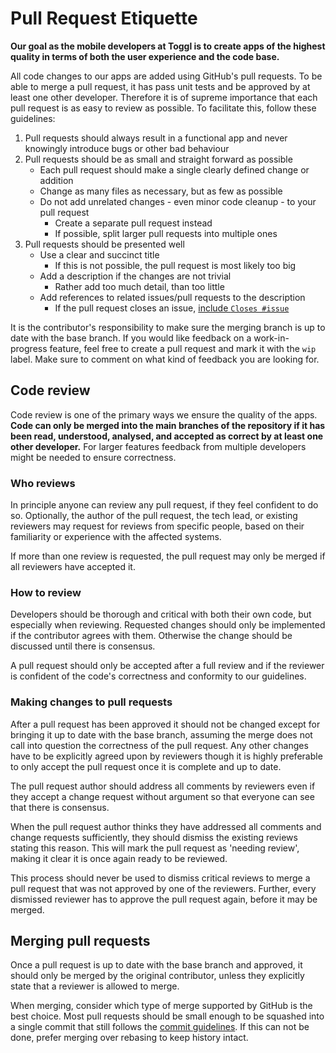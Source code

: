 # Pull Request Etiquette

**Our goal as the mobile developers at Toggl is to create apps of the highest quality in terms of both the user experience and the code base.**

All code changes to our apps are added using GitHub's pull requests. To be able to merge a pull request, it has pass unit tests and be approved by at least one other developer. Therefore it is of supreme importance that each pull request is as easy to review as possible. To facilitate this, follow these guidelines:

1. Pull requests should always result in a functional app and never knowingly introduce bugs or other bad behaviour
2. Pull requests should be as small and straight forward as possible
    - Each pull request should make a single clearly defined change or addition
    - Change as many files as necessary, but as few as possible
    - Do not add unrelated changes - even minor code cleanup - to your pull request
        - Create a separate pull request instead
        - If possible, split larger pull requests into multiple ones
3. Pull requests should be presented well
    - Use a clear and succinct title
        - If this is not possible, the pull request is most likely too big
    - Add a description if the changes are not trivial
        - Rather add too much detail, than too little
    - Add references to related issues/pull requests to the description
        - If the pull request closes an issue, [include `Closes #issue`](https://github.com/blog/1506-closing-issues-via-pull-requests)

It is the contributor's responsibility to make sure the merging branch is up to date with the base branch. If you would like feedback on a work-in-progress feature, feel free to create a pull request and mark it with the `wip` label. Make sure to comment on what kind of feedback you are looking for.

## Code review

Code review is one of the primary ways we ensure the quality of the apps. **Code can only be merged into the main branches of the repository if it has been read, understood, analysed, and accepted as correct by at least one other developer.** For larger features feedback from multiple developers might be needed to ensure correctness.

### Who reviews

In principle anyone can review any pull request, if they feel confident to do so. Optionally, the author of the pull request, the tech lead, or existing reviewers may request for reviews from specific people, based on their familiarity or experience with the affected systems.

If more than one review is requested, the pull request may only be merged if all reviewers have accepted it.

### How to review

Developers should be thorough and critical with both their own code, but especially when reviewing. Requested changes should only be implemented if the contributor agrees with them. Otherwise the change should be discussed until there is consensus.

A pull request should only be accepted after a full review and if the reviewer is confident of the code's correctness and conformity to our guidelines.

### Making changes to pull requests

After a pull request has been approved it should not be changed except for bringing it up to date with the base branch, assuming the merge does not call into question the correctness of the pull request. Any other changes have to be explicitly agreed upon by reviewers though it is highly preferable to only accept the pull request once it is complete and up to date.

The pull request author should address all comments by reviewers even if they accept a change request without argument so that everyone can see that there is consensus.

When the pull request author thinks they have addressed all comments and change requests sufficiently, they should dismiss the existing reviews stating this reason. This will mark the pull request as 'needing review', making it clear it is once again ready to be reviewed.

This process should never be used to dismiss critical reviews to merge a pull request that was not approved by one of the reviewers. Further, every dismissed reviewer has to approve the pull request again, before it may be merged.

## Merging pull requests

Once a pull request is up to date with the base branch and approved, it should only be merged by the original contributor, unless they explicitly state that a reviewer is allowed to merge.

When merging, consider which type of merge supported by GitHub is the best choice. Most pull requests should be small enough to be squashed into a single commit that still follows the [commit guidelines](https://github.com/toggl/mobile-docs/blob/develop/commit-guidelines.md "Commit Guidelines"). If this can not be done, prefer merging over rebasing to keep history intact.
